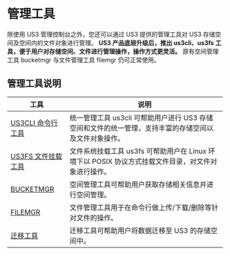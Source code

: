 

# 管理工具

除使用 US3 管理控制台之外，您还可以通过 US3 提供的管理工具对 US3 存储空间及空间内的文件对象进行管理。
**US3 产品底层升级后，推出 us3cli、us3fs 工具，便于用户对存储空间、文件进行管理操作，操作方式更灵活。**
原有空间管理工具 bucketmgr 与文件管理工具 filemgr 仍可正常使用。

## 管理工具说明
|工具    |说明 |
|------------------------------------------|----------------------------------------------------------------------------------------------------  |
|[US3CLI 命令行工具](ufile/tools/tools/us3cli)  |统一管理工具 us3cli 可帮助用户进行 US3 存储空间和文件的统一管理，支持丰富的存储空间以及文件对象操作。 |
|[US3FS 文件挂载工具](ufile/tools/tools/us3fs)  |文件系统挂载工具 us3fs 可帮助用户在 Linux 环境下以 POSIX 协议方式挂载文件目录，对文件对象进行操作。 |
|[BUCKETMGR](ufile/tools/tools/tools_bcket)  |空间管理工具可帮助用户获取存储相关信息并进行空间管理。 |
|[FILEMGR](ufile/tools/tools/tools_file)  |文件管理工具用于在命令行做上传/下载/删除等针对文件的操作。 |
|[迁移工具](ufile/tools/tools/ufile_import)   |迁移工具可帮助用户将数据迁移至 US3 的存储空间中。 |
